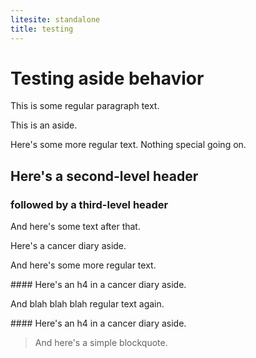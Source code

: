 ```yaml
---
litesite: standalone
title: testing
---
```

# Testing aside behavior
This is some regular paragraph text.

<aside>This is an aside.</aside>

Here's some more regular text. Nothing special going on.

## Here's a second-level header
### followed by a third-level header
And here's some text after that.

<aside class=".cancer-diary">Here's a cancer diary aside.</aside>

And here's some more regular text.

<aside class=".cancer-diary">
#### Here's an h4 in a cancer diary aside.
</aside>

And blah blah blah regular text again.

<aside class=".cancer-diary">
#### Here's an h4 in a cancer diary aside.

> And here's a simple blockquote.
</aside>
